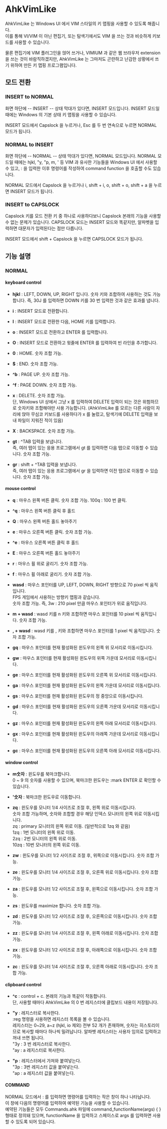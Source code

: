 # AhkVimLike

AhkVimLike 는 Windows UI 에서 VIM 스타일의 키 맵핑을 사용할 수 있도록 해줍니다.</br>
이를 통해 VI/VIM 이 아닌 편집기, 또는 탐색기에서도 VIM 을 쓰는 것과 비슷하게 키보드를 사용할 수 있습니다.

물론 편집기에 VIM 플러그인을 얹어 쓰거나,
VIMIUM 과 같은 웹 브라우저 extension 을 쓰는 것이 바람직하겠지만,
AhkVimLike 는 그마저도 곤란하고 난감한 상황에서 쓰기 위하여 만든 키 맵핑 프로그램입니다.

## 모드 전환

### INSERT to NORMAL
화면 하단에 -- INSERT -- 상태 막대가 있다면, INSERT 모드입니다.
INSERT 모드일 때에는 Windows 의 기본 상태 키 맵핑을 사용할 수 있습니다.

INSERT 모드에서 Capslock 을 누르거나, Esc 를 두 번 연속으로 누르면 NORMAL 모드가 됩니다.

### NORMAL to INSERT
화면 하단에 -- NORMAL -- 상태 막대가 있다면, NORMAL 모드입니다.
NORMAL 모드일 때에는 hjkl, "y, "p, m, ' 등 VIM 과 유사한 기능들을 Windows UI 에서 사용할 수 있고,
: 을 입력한 이후 명령어를 작성하여 command function 을 호출할 수도 있습니다.

NORMAL 모드에서 Capslock 을 누르거나 i, shift + i, o, shift + o, shift + a 을 누르면 INSERT 모드가 됩니다.

### INSERT to CAPSLOCK
Capslock 키를 모드 전환 키 중 하나로 사용하다보니 Capslock 본래의 기능을 사용할 수 없는 문제가 있습니다.
CAPSLOCK 모드는 INSERT 모드와 똑같지만, 알파벳을 입력하면 대문자가 입력된다는 점만 다릅니다.

INSERT 모드에서 shift + Capslock 을 누르면 CAPSLOCK 모드가 됩니다.

## 기능 설명

### NORMAL

#### keyboard control
* __hjkl__ : LEFT, DOWN, UP, RIGHT 입니다. 숫자 키와 조합하여 사용하는 것도 가능합니다. 
즉, 30J 를 입력하면 DOWN 키를 30 번 입력한 것과 같은 효과를 냅니다.

* __i__ : INSERT 모드로 전환합니다.

* __I__ : INSERT 모드로 전환한 다음, HOME 키를 입력합니다.

* __o__ : INSERT 모드로 전환하고 ENTER 를 입력합니다.

* __O__ : INSERT 모드로 전환하고 윗줄에 ENTER 를 입력하여 빈 라인을 추가합니다.

* __0__ : HOME. 숫자 조합 가능.

* __$__ : END. 숫자 조합 가능.

* __^b__ : PAGE UP. 숫자 조합 가능.

* __^f__ : PAGE DOWN. 숫자 조합 가능.

* __x__ : DELETE. 숫자 조합 가능. </br>
단, Windows UI 상에서 그냥 x 를 입력하여 DELETE 입력이 되는 것은 위험하므로 숫자키와 조합해야만 사용 가능합니다.
(AhkVimLike 를 모르는 다른 사람이 자리에 앉아 무심코 키보드를 사용하다가 x 를 눌렀고, 탐색기에 DELETE 입력을 보내 파일이 지워진 적이 있음)

* __X__ : BACKSPACE. 숫자 조합 가능.

* __gt__ : ^TAB 입력을 보냅니다. </br>
즉, 여러 탭이 있는 응용 프로그램에서 gt 를 입력하면 다음 탭으로 이동할 수 있습니다. 숫자 조합 가능.

* __gr__ : shift + ^TAB 입력을 보냅니다. </br>
즉, 여러 탭이 있는 응용 프로그램에서 gr 을 입력하면 이전 탭으로 이동할 수 있습니다. 숫자 조합 가능.

#### mouse control
* __q__ : 마우스 왼쪽 버튼 클릭. 숫자 조합 가능. 100q : 100 번 클릭.

* __^q__ : 마우스 왼쪽 버튼 클릭 후 홀드

* __Q__ : 마우스 왼쪽 버튼 홀드 놓아주기 

* __e__ : 마우스 오른쪽 버튼 클릭. 숫자 조합 가능.

* __^e__ : 마우스 오른쪽 버튼 클릭 후 홀드

* __E__ : 마우스 오른쪽 버튼 홀드 놓아주기

* __r__ : 마우스 휠 위로 굴리기. 숫자 조합 가능.

* __f__ : 마우스 휠 아래로 굴리기. 숫자 조합 가능.

* __wasd__ : 마우스 포인터를 UP, LEFT, DOWN, RIGHT 방향으로 70 pixel 씩 움직입니다. </br>
FPS 게임에서 사용하는 방향키 맵핑과 같습니다. </br>
숫자 조합 가능. 즉, 3w : 210 pixel 만큼 마우스 포인터가 위로 움직입니다.

* __m + wasd__ : wasd 키를 n 키와 조합하면 마우스 포인터를 10 pixel 씩 움직입니다. 숫자 조합 가능.

* __, + wasd__ : wasd 키를 , 키와 조합하면 마우스 포인터를 1 pixel 씩 움직입니다. 숫자 조합 가능.

* __gq__ : 마우스 포인터를 현재 활성화된 윈도우의 왼쪽 위 모서리로 이동시킵니다.

* __gw__ : 마우스 포인터를 현재 활성화된 윈도우의 위쪽 가운데 모서리로 이동시킵니다.

* __ge__ : 마우스 포인터를 현재 활성화된 윈도우의 오른쪽 위 모서리로 이동시킵니다.

* __ga__ : 마우스 포인터를 현재 활성화된 윈도우의 왼쪽 가운데 모서리로 이동시킵니다.

* __gs__ : 마우스 포인터를 현재 활성화된 윈도우의 정 중앙으로 이동시킵니다.

* __gd__ : 마우스 포인터를 현재 활성화된 윈도우의 오른쪽 가운데 모서리로 이동시킵니다.

* __gz__ : 마우스 포인터를 현재 활성화된 윈도우의 왼쪽 아래 모서리로 이동시킵니다.

* __gx__ : 마우스 포인터를 현재 활성화된 윈도우의 아래쪽 가운데 모서리로 이동시킵니다.

* __gc__ : 마우스 포인터를 현재 활성화된 윈도우의 오른쪽 아래 모서리로 이동시킵니다.

#### window control
* __m숫자__ : 윈도우를 북마크합니다. </br>
0 ~ 9 의 숫자를 사용할 수 있으며, 북마크한 윈도우는 :mark ENTER 로 확인할 수 있습니다.

* __'숫자__ : 북마크한 윈도우로 이동합니다.

* __zq__ : 윈도우를 모니터 1/4 사이즈로 조절 후, 왼쪽 위로 이동시킵니다. </br>
숫자 조합 가능하며, 숫자와 조합할 경우 해당 인덱스 모니터의 왼쪽 위로 이동시킵니다.</br>
zq : primary 모니터의 왼쪽 위로 이동. (일반적으로 1zq 와 같음)</br>
1zq : 1번 모니터의 왼쪽 위로 이동.</br>
2zq : 2번 모니터의 왼쪽 위로 이동.</br>
10zq : 10번 모니터의 왼쪽 위로 이동.</br>

* __zw__ : 윈도우를 모니터 1/2 사이즈로 조절 후, 위쪽으로 이동시킵니다. 숫자 조합 가능.

* __ze__ : 윈도우를 모니터 1/4 사이즈로 조절 후, 오른쪽 위로 이동시킵니다. 숫자 조합 가능.

* __za__ : 윈도우를 모니터 1/2 사이즈로 조절 후, 왼쪽으로 이동시킵니다. 숫자 조합 가능.

* __zs__ : 윈도우를 maximize 합니다. 숫자 조합 가능.

* __zd__ : 윈도우를 모니터 1/2 사이즈로 조절 후, 오른쪽으로 이동시킵니다. 숫자 조합 가능.

* __zz__ : 윈도우를 모니터 1/4 사이즈로 조절 후, 왼쪽 아래로 이동시킵니다. 숫자 조합 가능.

* __zx__ : 윈도우를 모니터 1/2 사이즈로 조절 후, 아래쪽으로 이동시킵니다. 숫자 조합 가능.

* __zc__ : 윈도우를 모니터 1/4 사이즈로 조절 후, 오른쪽 아래로 이동시킵니다. 숫자 조합 가능.

#### clipboard control

* __^c__ : control + c. 본래의 기능과 똑같이 작동합니다.</br>
단, 사용할 때마다 AhkVimLike 의 0 번 레지스터에 클립보드 내용이 저장됩니다.

* __"y__ : 레지스터로 복사한다.</br>
:reg 명령을 사용하면 레지스터 목록을 볼 수 있습니다.</br>
레지스터는 0~29, a~z (hjkl, io 제외) 전부 52 개가 존재하며, 숫자는 히스토리이므로 복사할 때마다 하나씩 밀려납니다.
알파벳 레지스터는 사용자 임의로 입력하고 꺼내 쓰면 됩니다.</br>
"3y : 3 번 레지스터로 복사한다.</br>
"ay : a 레지스터로 복사한다.

* __"p__ : 레지스터에서 가져와 붙여넣는다.</br>
"3p : 3번 레지스터 값을 붙여넣는다.</br>
"ap : a 레지스터 값을 붙여넣는다.

#### COMMAND

NORMAL 모드에서 : 를 입력하면 명령어를 입력하는 작은 창이 하나 나타납니다.</br>
이 창에 다음의 명령어를 입력하여 예약된 기능을 사용할 수 있습니다.</br>
예약된 기능들은 모두 Commands.ahk 파일에 command_functionName(args) { } 형태로 정의돼 있으며, functionName 을 입력하고 스페이스로 args 를 입력하면 사용할 수 있도록 되어 있습니다.
